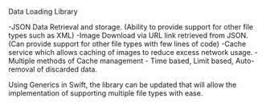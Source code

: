 
Data Loading Library

-JSON Data Retrieval and storage. (Ability to provide support for other file types such as XML)
-Image Download via URL link retrieved from JSON. (Can provide support for other file types with few lines of code)
-Cache service which allows caching of images to reduce excess network usage.
-Multiple methods of Cache management - Time based, Limit based, Auto-removal of discarded data.

Using Generics in Swift, the library can be updated that will allow the implementation of supporting multiple file types with ease.
